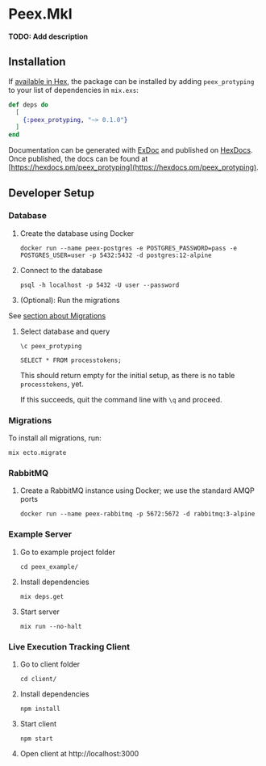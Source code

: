 # Peex.MkI

**TODO: Add description**

## Installation

If [available in Hex](https://hex.pm/docs/publish), the package can be installed
by adding `peex_protyping` to your list of dependencies in `mix.exs`:

```elixir
def deps do
  [
    {:peex_protyping, "~> 0.1.0"}
  ]
end
```

Documentation can be generated with [ExDoc](https://github.com/elixir-lang/ex_doc)
and published on [HexDocs](https://hexdocs.pm). Once published, the docs can
be found at [https://hexdocs.pm/peex_protyping](https://hexdocs.pm/peex_protyping).

## Developer Setup

### Database

1. Create the database using Docker

   `docker run --name peex-postgres -e POSTGRES_PASSWORD=pass -e POSTGRES_USER=user -p 5432:5432 -d postgres:12-alpine`

1. Connect to the database

   `psql -h localhost -p 5432 -U user --password`

1. (Optional): Run the migrations

  See [section about Migrations](#migrations)

1. Select database and query

   `\c peex_protyping`

   `SELECT * FROM processtokens;`

   This should return empty for the initial setup, as there is no table `processtokens`, yet.

   If this succeeds, quit the command line with `\q` and proceed.

### Migrations

To install all migrations, run:

`mix ecto.migrate`

### RabbitMQ

1. Create a RabbitMQ instance using Docker; we use the standard AMQP ports

   `docker run --name peex-rabbitmq -p 5672:5672 -d rabbitmq:3-alpine`

### Example Server

1. Go to example project folder

   `cd peex_example/`

1. Install dependencies

   `mix deps.get`

1. Start server

   `mix run --no-halt`

### Live Execution Tracking Client

1. Go to client folder
   
   `cd client/`

1. Install dependencies

   `npm install`

1. Start client

   `npm start`

1. Open client at http://localhost:3000
